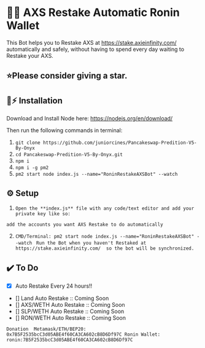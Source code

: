   
# 🔮🚀 AXS Restake Automatic Ronin Wallet

This Bot helps you to Restake AXS at https://stake.axieinfinity.com/ automatically and safely, without having to spend every day waiting to Restake your AXS.

## ⭐Please consider giving a **star**.


## 🐰⚡ Installation

Download and Install Node here:
https://nodejs.org/en/download/

Then run the following commands in terminal:

1. ``git clone https://github.com/juniorcines/Pancakeswap-Predition-V5-By-Onyx`` 
2. ``cd Pancakeswap-Predition-V5-By-Onyx.git``
3. ``npm i``
4. ``npm i -g pm2``
5. ``pm2 start node index.js --name="RoninRestakeAXSBot" --watch``



## ⚙️ Setup

1. ``Open the **index.js** file with any code/text editor and add your private key like so:``

``add the accounts you want AXS Restake to do automatically``

2. ``CMD/Terminal: pm2 start node index.js --name="RoninRestakeAXSBot" --watch ``
`` Run the Bot when you haven't Restaked at https://stake.axieinfinity.com/  so the bot will be synchronized. ``

## ✔️ To Do 

 - [x] Auto Restake Every 24 hours!!
 - [] Land Auto Restake :: Coming Soon
 - [] AXS/WETH Auto Restake :: Coming Soon
 - [] SLP/WETH Auto Restake :: Coming Soon
 - [] RON/WETH Auto Restake :: Coming Soon

``Donation 
Metamask/ETH/BEP20: 0x7B5F2535bcC3d05ABE4f60CA3CA602cB8D6Df97C
Ronin Wallet: ronin:7B5F2535bcC3d05ABE4f60CA3CA602cB8D6Df97C
``